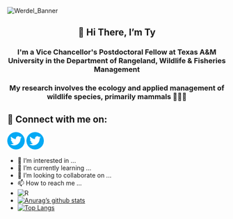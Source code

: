![Werdel_Banner](https://user-images.githubusercontent.com/45497381/187813221-31bb970c-4f74-443c-a3d3-7a834a6ba4b4.png)

<h2 align="center">
  👋 Hi There, I’m Ty
</h2>

<h3 align="center">
  I'm a Vice Chancellor's Postdoctoral Fellow at Texas A&M University in the Department of Rangeland, Wildlife & Fisheries Management
</h3> 
  
<h3 align="center">
  My research involves the ecology and applied management of wildlife species, primarily mammals 🦌🐏🦊 
</h3> 

<h2 align="left">
  🤝 Connect with me on:
</h3> 

[<img alt="Twitter" width="40px" src="https://github.com/tywerdel/tywerdel/blob/main/Images/twitter.png?raw=true"/>](https://twitter.com/TyWerdel) <space> [<img alt="Twitter" width="40px" src="https://github.com/tywerdel/tywerdel/blob/main/Images/twitter.png?raw=true"/>](https://twitter.com/TyWerdel)
- 👀 I’m interested in ...
- 🌱 I’m currently learning ...
- 💞️ I’m looking to collaborate on ...
- 📫 How to reach me ...
- ![R](https://img.shields.io/badge/r-%23276DC3.svg?style=for-the-badge&logo=r&logoColor=white)
- [![Anurag’s github stats](https://github-readme-stats.vercel.app/api?username=tywerdel)](https://github.com/tywerdel)
- [![Top Langs](https://github-readme-stats.vercel.app/api/top-langs/?username=tywerdel&layout=compact)](https://github.com/tywerdel)

<!---
tywerdel/tywerdel is a ✨ special ✨ repository because its `README.md` (this file) appears on your GitHub profile.
You can click the Preview link to take a look at your changes.
--->

